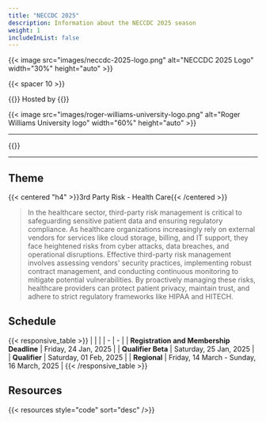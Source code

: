```yaml
---
title: "NECCDC 2025"
description: Information about the NECCDC 2025 season
weight: 1
includeInList: false
---
```


{{< image src="images/neccdc-2025-logo.png" alt="NECCDC 2025 Logo" width="30%" height="auto" >}}

{{< spacer 10 >}}

{{<intro>}}
Hosted by
{{</intro>}}

{{< image src="images/roger-williams-university-logo.png" alt="Roger Williams University logo" width="60%" height="auto" >}}

---

{{<toc>}}

---

## Theme

{{< centered "h4" >}}3rd Party Risk - Health Care{{< /centered >}}

> In the healthcare sector, third-party risk management is critical to safeguarding sensitive patient data and ensuring regulatory compliance.
> As healthcare organizations increasingly rely on external vendors for services like cloud storage, billing, and IT support, they face heightened risks from cyber attacks, data breaches, and operational disruptions.
> Effective third-party risk management involves assessing vendors' security practices, implementing robust contract management, and conducting continuous monitoring to mitigate potential vulnerabilities.
> By proactively managing these risks, healthcare providers can protect patient privacy, maintain trust, and adhere to strict regulatory frameworks like HIPAA and HITECH.

## Schedule

{{< responsive_table >}}
| | |
| - | - |
| **Registration and Membership Deadline** | Friday, 24 Jan, 2025 |
| **Qualifier Beta** | Saturday, 25 Jan, 2025 |
| **Qualifier** | Saturday, 01 Feb, 2025 |
| **Regional** | Friday, 14 March - Sunday, 16 March, 2025 |
{{< /responsive_table >}}

## Resources

{{< resources style="code" sort="desc" />}}
